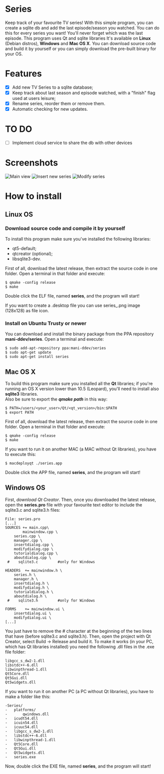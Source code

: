 # Series
Keep track of your favourite TV series!
With this simple program, you can create a sqlite db and add the last episode/season you watched. You can do this for every series you want!
You'll never forget which was the last episode.
This program uses Qt and sqlite libraries
It's available on **Linux** (Debian distros), **Windows** and **Mac OS X**. You can download source code and build it by yourself or you can simply download the pre-built binary for your OS.
# Features
- [x] Add new TV Series to a sqlite database;
- [x] Keep track about last season and episode watched, with a "finish" flag used at users leisure;
- [x] Rename series, reorder them or remove them.
- [x] Automatic checking for new updates.

# TO DO
- [ ] Implement cloud service to share the db with other devices

# Screenshots

![](http://mani-gs.github.io/series/images/main.png "Main view")
![](http://mani-gs.github.io/series/images/insert.png "Insert new series")
![](http://mani-gs.github.io/series/images/modify.png "Modify series")

# How to install

## Linux OS

### Download source code and compile it by yourself
To install this program make sure you've installed the following libraries:
- qt5-default;
- qtcreator (optional);
- libsqlite3-dev.

First of all, download the latest release, then extract the source code in one folder.
Open a terminal in that folder and execute:
```script
$ qmake -config release
$ make
```
Double click the ELF file, named **series**, and the program will start!

If you want to create a .desktop file you can use series_.png image (128x128) as file icon.

### Install on Ubuntu Trusty or newer
You can download and install the binary package from the PPA repository **mani-ddev/series**. Open a terminal and execute:

```script
$ sudo add-apt-repository ppa:mani-ddev/series
$ sudo apt-get update
$ sudo apt-get install series
```

## Mac OS X

To build this program make sure you installed all the **Qt** libraries; if you're running an OS X version lower than 10.5 (Leopard), you'll need to install also **sqlite3** libraries. <br/>
Also be sure to export the _**qmake path**_ in this way:

```script
$ PATH=/users/<your_user>/Qt/<qt_version>/bin:$PATH
$ export PATH
```

First of all, download the latest release, then extract the source code in one folder. Open a terminal in that folder and execute:

```script
$ qmake -config release
$ make
```

If you want to run it on another MAC (a MAC without Qt libraries), you have to execute this:

```script
$ macdeployqt ./series.app
```

Double click the APP file, named **series**, and the program will start!

## Windows OS

First, _download Qt Creator_.
Then, once you downloaded the latest release, open the **series.pro** file with your favourite text editor to include the sqlite3.c and sqlite3.h files:

```script
File: series.pro
[...]
SOURCES += main.cpp\
        mainwindow.cpp \
    series.cpp \
    manager.cpp \
    insertdialog.cpp \
    modifydialog.cpp \
    tutorialdialog.cpp \
    aboutdialog.cpp \
 #    sqlite3.c			#only for Windows

HEADERS  += mainwindow.h \
    series.h \
    manager.h \
    insertdialog.h \
    modifydialog.h \
    tutorialdialog.h \
    aboutdialog.h \
 #    sqlite3.h			#only for Windows

FORMS    += mainwindow.ui \
    insertdialog.ui \
    modifydialog.ui \
[...]
```

You just have to remove the # character at the beginning of the two lines that have (before sqlite3.c and sqlite3.h). Then, open the project with Qt Creator, select Build -> Release and build it.
To make it works (in your PC, which has Qt libraries installed) you need the following .dll files in the .exe file folder:

```script
libgcc_s_dw2-1.dll
libstdc++-6.dll
libwinpthread-1.dll
Qt5Core.dll
Qt5Gui.dll
Qt5widgets.dll
```

If you want to run it on another PC (a PC without Qt libraries), you have to make a folder like this:

```script
-Series/
-   platforms/
-      	qwindows.dll
-   icudt54.dll
-   icuin54.dll
-   icuuc54.dll
-   libgcc_s_dw2-1.dll
-   libstdc++-6.dll
-   libwinpthread-1.dll
-   Qt5Core.dll
-   Qt5Gui.dll
-   Qt5widgets.dll
-   series.exe
```

Now, double click the EXE file, named **series**, and the program will start!
